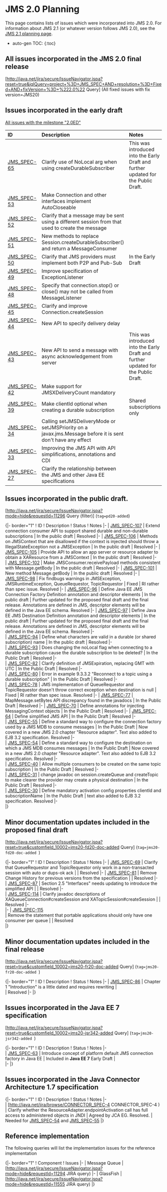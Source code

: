 # JMS 2.0 Planning

This page contains lists of issues which were incorporated into JMS 2.0. For information about JMS 2.1 (or whatever version follows JMS 2.0), see the [JMS 2.1 planning page](/jms-spec/pages/JMS21Planning).

* auto-gen TOC:
{:toc}

## All issues incorporated in the JMS 2.0 final release 

[http://java.net/jira/secure/IssueNavigator.jspa?reset=true&jqlQuery=project+%3D+JMS_SPEC+AND+resolution+%3D+Fixed+AND+fixVersion+%3D+%222.0%22  Query]  (All fixed issues with fix version=JMS20)

## Issues incorporated in the early draft 

[All issues with the milestone "2.0ED"](https://github.com/javaee/jms-spec/issues?q=is%3Aclosed+milestone%3A2.0ED)

ID | Description | Notes
:--- | :--- | :---
[JMS_SPEC-65](https://github.com/javaee/jms-spec/issues/65) | Clarify use of NoLocal arg when using createDurableSubscriber | This was introduced into the Early Draft and further updated for the Public Draft. 
[JMS_SPEC-53](https://github.com/javaee/jms-spec/issues/53) | Make Connection and other interfaces implement AutoCloseable | 
[JMS_SPEC-52](https://github.com/javaee/jms-spec/issues/52) | Clarify that a message may be sent using a different session from that used to create the message |
[JMS_SPEC-51](https://github.com/javaee/jms-spec/issues/51) | New methods to replace Session.createDurableSubscriber() and return a MessageConsumer |
[JMS_SPEC-50](https://github.com/javaee/jms-spec/issues/50) | Clarify that JMS providers must implement both P2P and Pub-Sub | In the Early Draft | 
[JMS_SPEC-49](https://github.com/javaee/jms-spec/issues/49) | Improve specification of ExceptionListener | 
[JMS_SPEC-48](https://github.com/javaee/jms-spec/issues/48) | Specify that connection.stop() or close() may not be called from MessageListener | 
[JMS_SPEC-45](https://github.com/javaee/jms-spec/issues/45) | Clarify and improve Connection.createSession 
[JMS_SPEC-44](https://github.com/javaee/jms-spec/issues/44) | New API to specify delivery delay 
[JMS_SPEC-43](https://github.com/javaee/jms-spec/issues/43) | New API to send a message with async acknowledgement from server | This was introduced into the Early Draft and further updated for the Public Draft. 
[JMS_SPEC-42](https://github.com/javaee/jms-spec/issues/42) | Make support for JMSXDeliveryCount mandatory |
[JMS_SPEC-39](https://github.com/javaee/jms-spec/issues/39) | Make clientId optional when creating a durable subscription | Shared subscriptions only
[JMS_SPEC-34](https://github.com/javaee/jms-spec/issues/34) | Calling setJMSDeliveryMode or setJMSPriority on a javax.jms.Message before it is sent don't have any effect |
[JMS_SPEC-33](https://github.com/javaee/jms-spec/issues/33) | Improving the JMS API with API simplifications, annotations and CDI | 
[JMS_SPEC-27](https://github.com/javaee/jms-spec/issues/27) | Clarify the relationship between the JMS and other Java EE specifications | 

## Issues incorporated in the public draft. 

[http://java.net/jira/secure/IssueNavigator.jspa?mode=hide&requestId=11296 Query (filter)] (`tag=pd20-added`)

{|- border="1"
! ID
! Description
! Status
! Notes
|-
| [JMS_SPEC-107](https://github.com/javaee/jms-spec/issues/107)
| Extend connection consumer API to support shared durable and non-durable subscriptions
| In the public draft
| Resolved
|-
| [JMS_SPEC-106](https://github.com/javaee/jms-spec/issues/106)
| Methods on JMSContext that are disallowed if the context is injected should throw a IllegalStateException not a JMSException 
| In the public draft
| Resolved
|-
| [JMS_SPEC-105](https://github.com/javaee/jms-spec/issues/105)
| Provide API to allow an app server or resource adapter to obtain a XAResource from a JMSContext
| In the public draft
| Resolved
|-  
| [JMS_SPEC-102](https://github.com/javaee/jms-spec/issues/102)
| Make JMSConsumer.receivePayload methods consistent with Message.getBody
| In the public draft
|  Resolved
|-
| [JMS_SPEC-101](https://github.com/javaee/jms-spec/issues/101)
| New method Message.getBody
| In the public draft
| Resolved
|-
| [JMS_SPEC-98](https://github.com/javaee/jms-spec/issues/98)
| Fix findbugs warnings in JMSException, JMSRuntimeException, QueueRequestor, TopicRequestor
| Fixed
| RI rather than spec issue. Resolved
|-
| [JMS_SPEC-96](https://github.com/javaee/jms-spec/issues/96)
| Define Java EE JMS Connection Factory Definition annotation and descriptor elements
| In the public draft
| Further updated for the proposed final draft and the final release. Annotations are defined in JMS, descriptor elements will be defined in the Java EE schema. Resolved
|-
| [JMS_SPEC-97](https://github.com/javaee/jms-spec/issues/97)
| Define Java EE JMS Destination Definition annotation and descriptor elements
| In the public draft
| Further updated for the proposed final draft and the final release. Annotations are defined in JMS, descriptor elements will be defined in the Java EE schema. Resolved
|-    
| [JMS_SPEC-94](https://github.com/javaee/jms-spec/issues/94)
| Define what characters are valid in a durable (or shared subscription) name
| In the public draft
|  Resolved
|-  
| [JMS_SPEC-93](https://github.com/javaee/jms-spec/issues/93)
| Does changing the noLocal flag when connecting to a durable subscription cause the durable subscription to be deleted?
| In the Public Draft
| Resolved
|-  
| [JMS_SPEC-82](https://github.com/javaee/jms-spec/issues/82)
| Clarify definition of JMSExpiration, replacing GMT with UTC
| In the Public Draft 
| Resolved
|-  
| [JMS_SPEC-80](https://github.com/javaee/jms-spec/issues/80)
| Error in example 9.3.3.2 "Reconnect to a topic using a durable subscription"
|  In the Public Draft
| Resolved
|-    
| [JMS_SPEC-78](https://github.com/javaee/jms-spec/issues/78)
| JMS implementation of QueueRequestor and TopicRequestor doesn't throw correct exception when destination is null
| Fixed
| RI rather than spec issue. Resolved
|-
| [JMS_SPEC-77](https://github.com/javaee/jms-spec/issues/77)
| MapMessage.setBytes API discrepancy found in the javadocs
|  In the Public Draft
|  Resolved
|-
| [JMS_SPEC-70](https://github.com/javaee/jms-spec/issues/70)
| Define annotations for injecting MessagingContext objects
|  In the Public Draft
| Resolved
|-
| [JMS_SPEC-64](https://github.com/javaee/jms-spec/issues/64)
| Define simplified JMS API
| In the Public Draft
| Resolved
|-  
| [JMS_SPEC-55](https://github.com/javaee/jms-spec/issues/55)
| Define a standard way to configure the connection factory used by a JMS MDB to consume messages
| In the Public Draft
| Now covered in a new JMS 2.0 chapter  "Resource adapter". Text also added to EJB 3.2 specification. Resolved
|-  
| [JMS_SPEC-54](https://github.com/javaee/jms-spec/issues/54)
| Define a standard way to configure the destination on which a JMS MDB consumes messages
| In the Public Draft
| Now covered in a new JMS 2.0 chapter "Resource adapter". Text also added to EJB 3.2 specification. Resolved
|-  
| [JMS_SPEC-40](https://github.com/javaee/jms-spec/issues/40)
| Allow multiple consumers to be created on the same topic subscription
| In the Public Draft
|  Resolved
|-  
| [JMS_SPEC-31](https://github.com/javaee/jms-spec/issues/31)
| change javadoc on session.createQueue and createTopic to make clearer the provider may create a physical destination
| In the Public Draft
| Resolved
|-  
| [JMS_SPEC-30](https://github.com/javaee/jms-spec/issues/30)
| Define mandatory activation config properties clientId and subscriptionName
| In the Public Draft
| text also added to EJB 3.2 specification. Resolved
|-   
|}

## Minor documentation updates included in the proposed final draft 

[http://java.net/jira/secure/IssueNavigator.jspa?reset=true&customfield_10002=jms20-fd20-doc-added Query]  (`tag=jms20-fd20-doc-added `)

{|- border="1"
! ID
! Description
! Status
! Notes
|-
| [JMS_SPEC-69](https://github.com/javaee/jms-spec/issues/69)
| Clarify that QueueRequestor and TopicRequestor only work in a non-transacted session with auto or dups-ok ack
| 
| Resolved
|-
| [JMS_SPEC-81](https://github.com/javaee/jms-spec/issues/81)
| Remove Change History for previous versions from the specification
| 
| Resolved 
|-  
| [JMS_SPEC-87](https://github.com/javaee/jms-spec/issues/87)
| Section 2.5 "Interfaces" needs updating to introduce the simplified API
| 
| Resolved
|-  
| [JMS_SPEC-114](https://github.com/javaee/jms-spec/issues/114)
| Clarify javadoc descriptions of XAQueueConnection#createSession and XATopicSession#createSession
| 
| Resolved
|-  
|-
| [JMS_SPEC-115](https://github.com/javaee/jms-spec/issues/115) <br/>
| Remove the statement that portable applications should only have one consumer per queue
| 
| Resolved  
|}

## Minor documentation updates included in the final release 

[http://java.net/jira/secure/IssueNavigator.jspa?reset=true&customfield_10002=jms20-fr20-doc-added Query]  (`tag=jms20-fr20-doc-added `)

{|- border="1"
! ID
! Description
! Status
! Notes
|-
| [JMS_SPEC-86](https://github.com/javaee/jms-spec/issues/86)
| Chapter 1 "Introduction" is a little dated and requires rewriting
|  
| Resolved
|- 
|}

## Issues incorporated in the Java EE 7 specification 

[http://java.net/jira/secure/IssueNavigator.jspa?reset=true&customfield_10002=jms20-jsr342-added  Query]  (`tag=jms20-jsr342-added `)

{|- border="1"
! ID
! Description
! Status
! Notes
|-  
| [JMS_SPEC-63](https://github.com/javaee/jms-spec/issues/63)
| Introduce concept of platform default JMS connection factory in Java EE
| Included in **Java EE 7** Early Draft
|  
|-
|}

##  Issues incorporated in the Java Connector Architecture 1.7 specification

{|- border="1"
! ID
! Description
! Status
! Notes
|-  
| [http://java.net/jira/browse/CONNECTOR_SPEC-4 CONNECTOR_SPEC-4 )
| Clarify whether the ResourceAdapter.endpointActivation call has full access to administered objects in JNDI
| Agreed by JCA EG. Resolved.
| Needed for  [JMS_SPEC-54](https://github.com/javaee/jms-spec/issues/54) and  [JMS_SPEC-55](https://github.com/javaee/jms-spec/issues/55)
|}

## Reference implementation 

The following queries will list the implementation issues for the reference implementation

{|- border="1"
! Component
! Issues
|-
| Message Queue
| [http://java.net/jira/secure/IssueNavigator.jspa?mode=hide&requestId=11294 JIRA query)
|-
| GlassFish
| [http://java.net/jira/secure/IssueNavigator.jspa?mode=hide&requestId=11555  JIRA query)
|}
